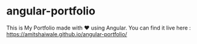 # angular-portfolio

This is My Portfolio made with ❤ using Angular.
You can find it live here : https://amitshaiwale.github.io/angular-portfolio/
